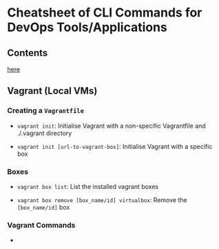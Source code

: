 # Cheatsheet of CLI Commands for DevOps Tools/Applications

## Contents

[here](#vagrant-local-vms)

## Vagrant (Local VMs)

### Creating a `Vagrantfile`

* `vagrant init`: Initialise Vagrant with a non-specific Vagran­tfile and ./.vagrant
directory

* `vagrant init [url-to-vagrant-box]`: Initialise Vagrant with a specific box

### Boxes

* `vagrant box list`: List the installed vagrant boxes

* `vagrant box remove [box_na­me/id] virtualbox`: Remove the `[box_name/id]` box

### Vagrant Commands

* 
